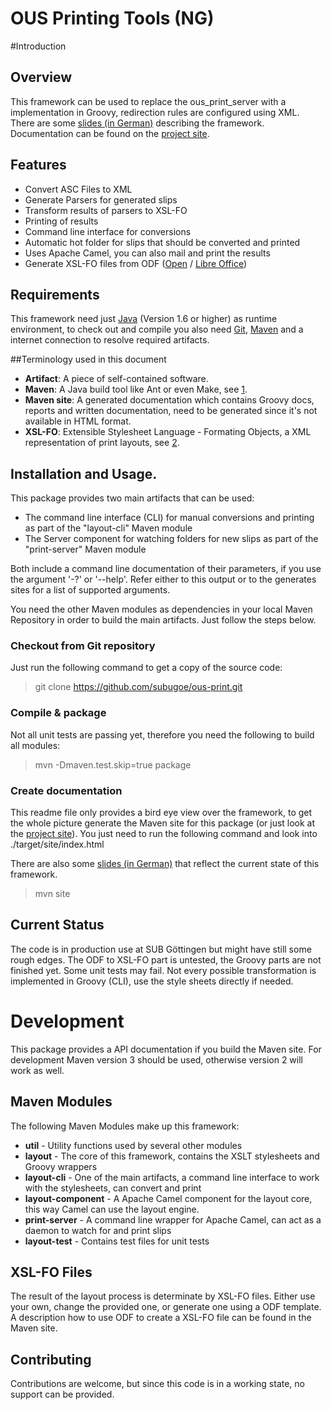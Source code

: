 OUS Printing Tools (NG)
=======================

#Introduction

## Overview
This framework can be used to replace the ous_print_server with a implementation in Groovy, redirection rules are configured using XML. There are some [slides (in German)](http://subugoe.github.io/ous-print/slides.xhtml "Slides") describing the framework. Documentation can be found on the [project site](http://subugoe.github.io/ous-print/ "Project site").

## Features
* Convert ASC Files to XML
* Generate Parsers for generated slips
* Transform results of parsers to XSL-FO
* Printing of results
* Command line interface for conversions 
* Automatic hot folder for slips that should be converted and printed
* Uses Apache Camel, you can also mail and print the results 
* Generate XSL-FO files from ODF ([Open](https://www.openoffice.org/) / [Libre Office](http://www.libreoffice.org/))

## Requirements
This framework need just [Java](http://java.com/en/) (Version 1.6 or higher) as runtime environment, to check out and compile you also need [Git](http://git-scm.com/), [Maven](http://maven.apache.org/) and a internet connection to resolve required artifacts.

##Terminology used in this document
* **Artifact**: A piece of self-contained software.
* **Maven**: A Java build tool like Ant or even Make, see [1].
* **Maven site**: A generated documentation which contains Groovy docs, reports and written documentation, need to be generated since it's not available in HTML format.
* **XSL-FO**: Extensible Stylesheet Language - Formating Objects, a XML representation of print layouts, see [2].

## Installation and Usage.
This package provides two main artifacts that can be used:
* The command line interface (CLI) for manual conversions and printing as part of the "layout-cli" Maven module
* The Server component for watching folders for new slips as part of the "print-server" Maven module

Both include a command line documentation of their parameters, if you use the argument '-?' or '--help'. Refer either to this output or to the generates sites for a list of supported arguments.

You need the other Maven modules as dependencies in your local Maven Repository in order to build the main artifacts. Just follow the steps below.

### Checkout from Git repository

Just run the following command to get a copy of the source code:
> git clone https://github.com/subugoe/ous-print.git

### Compile & package
Not all unit tests are passing yet, therefore you need the following to build all modules:
> mvn -Dmaven.test.skip=true package

### Create documentation
This readme file only provides a bird eye view over the framework, to get the whole picture generate the Maven site for this package (or just look at the [project site](http://subugoe.github.io/ous-print/)). You just need to run the following command and look into ./target/site/index.html

There are also some [slides (in German)](http://subugoe.github.io/ous-print/slides.xhtml) that reflect the current state of this framework.

>mvn site

## Current Status
The code is in production use at SUB Göttingen but might have still some rough edges. The ODF to XSL-FO part is untested, the Groovy parts are not finished yet. Some unit tests may fail. Not every possible transformation is implemented in Groovy (CLI), use the style sheets directly if needed. 

# Development

This package provides a API documentation if you build the Maven site. For development Maven version 3 should be used, otherwise version 2 will work as well.

## Maven Modules
The following Maven Modules make up this framework:
* **util** - Utility functions used by several other modules
* **layout** - The core of this framework, contains the XSLT stylesheets and Groovy wrappers
* **layout-cli** - One of the main artifacts, a command line interface to work with the stylesheets, can convert and print
* **layout-component** - A Apache Camel component for the layout core, this way Camel can use the layout engine.
* **print-server** - A command line wrapper for Apache Camel, can act as a daemon to watch for and print slips
* **layout-test** - Contains test files for unit tests


## XSL-FO Files
The result of the layout process is determinate by XSL-FO files. Either use your own, change the provided one, or generate one using a ODF template. A description how to use ODF to create a XSL-FO file can be found in the Maven site.

## Contributing
Contributions are welcome, but since this code is in a working state, no support can be provided. 

[1]: http://maven.apache.org/     "Apache Maven"
[2]: http://www.w3.org/Style/XSL/ "W3 XSL Family"